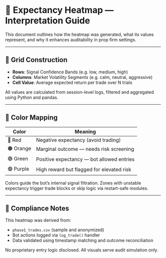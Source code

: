 # 🎯 Expectancy Heatmap — Interpretation Guide

This document outlines how the heatmap was generated, what its values represent, and why it enhances auditability in prop firm settings.

---

## 🔢 Grid Construction

- **Rows**: Signal Confidence Bands (e.g. low, medium, high)
- **Columns**: Market Volatility Segments (e.g. calm, neutral, aggressive)
- **Cell Value**: Average expected return per trade over N trials

All values are calculated from session-level logs, filtered and aggregated using Python and pandas.

---

## 🌈 Color Mapping

| Color | Meaning |
|-------|--------|
| 🔴 Red | Negative expectancy (avoid trading) |
| 🟠 Orange | Marginal outcome — needs risk screening |
| 🟢 Green | Positive expectancy — bot allowed entries |
| 🟣 Purple | High reward but flagged for elevated risk |

Colors guide the bot’s internal signal filtration. Zones with unstable expectancy trigger trade blocks or skip logic via restart-safe modules.

---

## 🔐 Compliance Notes

This heatmap was derived from:
- `phase1_trades.csv` (sample and anonymized)
- Bot actions logged via `log_trade()` handler
- Data validated using timestamp matching and outcome reconciliation

No proprietary entry logic disclosed. All visuals serve audit simulation only.
